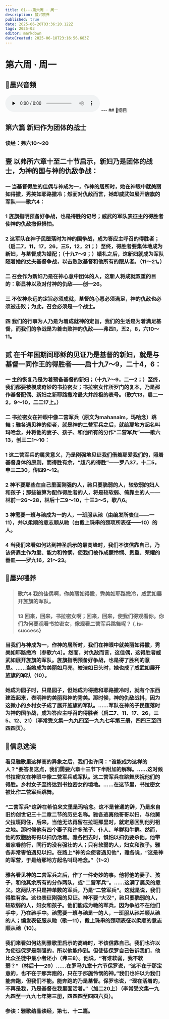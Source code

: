 ```yaml
---
title: 01---第六周 · 周一
description: 晨兴喂养
published: true
date: 2025-06-20T03:36:20.122Z
tags: 2025-03
editor: markdown
dateCreated: 2025-06-18T23:16:56.683Z
---
```


# 第六周 · 周一

## 🎵晨兴音频
<audio id="audio" controls="" preload="none">
      <source id="mp3" src="/2025-03/week6/week6day1.mp3">
</audio>
---
## 📖纲目

## 第六篇    新妇作为团体的战士

### 读经：弗六10～20

## 壹    以弗所六章十至二十节启示，新妇乃是团体的战士，为神的国与神的仇敌争战：

### 一    当基督得胜的佳偶与神成为一，作神的居所时，她在神眼中就美丽如得撒，秀美如耶路撒冷；然而对仇敌而言，她却威武如展开旌旗的军队——歌六4：

### 1    旌旗指明预备好争战，也是得胜的记号；威武的军队表征主的得胜者使神的仇敌撒但惧怕。

### 2    这军队在神子民堕落时为神的国争战，成为答应主呼召的得胜者；（启二7，11，17，26，三5，12，21；）至终，得胜者要集体地成为新妇，与基督成为婚配；（十九7～9；）婚礼之后，这新妇就成为军队随着她的丈夫基督争战，以击败敌基督和他所有的跟从者。（11～21。）

### 二    召会作为新妇乃是在神心意中团体的人，这新人将成就双重的目的：彰显神以及对付神的仇敌——创一26。

### 三    不仅神永远的定旨必须成就，基督的心愿必须满足，神的仇敌也必须被击败；为此，召会必须是一个战士。

### 四    我们的行事为人乃是为着成就神的定旨，我们的生活是为着满足基督，而我们的争战是为着击败神的仇敌——弗四1，五2，8，六10～11。

## 贰    在千年国期间耶稣的见证乃是基督的新妇，就是与基督一同作王的得胜者——启十九7～9，二十4，6：

### 一    主的恢复乃是为着预备基督的新妇；（十九7～9，二一2；）至终，我们都要被模成奇妙的书拉密女；书拉密女作所罗门的复本，乃是那作基督配偶、新妇之新耶路撒冷最大并终极的表号。（歌六13，启二一2，9～10，二二17上。）

### 二    书拉密女在神眼中像二营军兵（原文为mahanaim，玛哈念）跳舞；雅各遇见神的使者，就是神的二营军兵之后，就给那地方起名叫玛哈念，并将他的妻子、孩子、和他所有的分作“二营军兵”——歌六13，创三二1～10：

### 1    这二营军兵的属灵意义，乃是刚强地见证我们借着那爱我们的，照着基督身体的原则，而得胜有余，“超凡的得胜”——罗八37，十二5，申三二30，传四9～12。

### 2    神不要那些在自己里面刚强的人，祂只要脆弱的人，较软弱的妇人和孩子；那些被算为配作得胜者的人，将是较软弱、倚靠主的人——林前一26～28，林后十二9～10，十三3～5，歌八6。

### 3    神需要一班与祂成为一的人，一班服从祂（由编发所表征——一11），并以柔顺的意志顺从祂（由戴上珠串的颈项所表征——10）的人。

### 4    当我们来看如何达到神圣启示的最高峰时，我们不该信靠自己，乃该倚靠主作为爱、能力和怜悯，使我们被作成蒙怜悯、贵重、荣耀的器皿——罗九16，21～23。

## 📖晨兴喂养

>### **歌六4    我的佳偶啊，你美丽如得撒，秀美如耶路撒冷，威武如展开旌旗的军队。**
>
>### **13    回来，回来，书拉密女啊；回来，回来，使我们得观看你。你们为何要观看书拉密女，像观看二营军兵跳舞呢？** {.is-success}

### 当我们与神成为一，作神的居所时，我们在神眼中就美丽如得撒，秀美如耶路撒冷〔参歌六4〕。然而，对仇敌而言，这佳偶，这得胜者威武如展开旌旗的军队。旌旗指明预备好争战，也是得了胜利的意思。……当她成为美丽如月亮，皎洁如日头时，她也成了威武如展开旌旗的军队（10）。

### 她成为园子时，只是园子，但她成为得撒和耶路撒冷时，就有个东西建造起来，表明神的美丽和神的秀美。那时候，神的仇敌战抖，因为这微小的乡村女子成了展开旌旗的军队。……军队在神的子民堕落时为神的国争战，成为答应主呼召的得胜者（启二7、11、17、26，三5、12、21）（李常受文集一九九四至一九九七年第三册，四四三至四四四页）。

## 📖信息选读

### 看见雅歌里这样高的异象之后，我们也许问：“谁能成为这样的人？”要答复这点，我们需要六章十三节下半附加的解释。……这时候书拉密女在神眼中像二营军兵或军队。这二营军兵在跳舞庆祝他们的得胜。乡村女子至终达到书拉密女的境地。……在这节里，书拉密女被比作二营军兵跳舞。

### “二营军兵”这辞在希伯来文里是玛哈念。这不是普通的辞，乃是来自旧约创世记三十二章二节的历史名称。雅各逃离他哥哥以扫，与他舅父拉班同住，后来，当他无法再留在拉班那里时，就定意回到他列祖之地。那时候他有四个妻子和许多孩子、仆人、羊群和牛群。然而，他的双胞胎哥哥以扫仍活着。雅各回去时，惧怕以扫仍要杀他。他带着家眷前行，同行的没有强壮的人；只有软弱的人，妇女和孩子。雅各非常害怕遇见以扫。在路上“神的众使者遇见他”，雅各说，“这是神的军营，于是给那地方起名叫玛哈念。”（1~2）

### 雅各看见神的二营军兵之后，作了一件奇妙的事。他将他的妻子、孩子，和他其余所有的分作两队，或“二营军兵”。……这满了属灵的意义。这两队不只是神单数的军兵，乃是“二营军兵”。这就是说，我们得胜有余。这也表征刚强的见证。神不要“大汉”，祂只要脆弱的人，较软弱的人，妇女和孩子。他们能成为祂的军兵，因为争战不在他们手中，乃在祂手中。祂需要一班与祂是一的人，一班服从祂并顺从祂的人；编发表征服从祂（歌一11），戴上珠串的颈项表征以柔顺的意志顺从祂（10）。

### 我们来看如何达到雅歌里启示的高峰时，不该信靠自己。我们也许以为使徒保罗是刚强的，所以他能作到。但使徒保罗自己告诉我们，他比众圣徒中最小者还小（弗三8）。他说，“有谁软弱，我不软弱？”（林后十一29）……在罗马九章十六节保罗说，“这不在于那定意的，也不在于那奔跑的，只在于那施怜悯的神。”我们也许以为我们能奔跑，但我们不能。能奔跑的乃是基督。保罗也说，“现在活着的，不再是我，乃是基督在我里面活着。”（加二20上）（李常受文集一九九四至一九九七年第三册，四四四至四四六页）。

### 参读：雅歌结晶读经，第七、十二篇。

<!-- Google tag (gtag.js) -->

<script async src="https://www.googletagmanager.com/gtag/js?id=G-1P8709Z16T"></script>
<script>
  window.dataLayer = window.dataLayer || [];
  function gtag(){dataLayer.push(arguments);}
  gtag('js', new Date());

  gtag('config', 'G-1P8709Z16T');
</script>